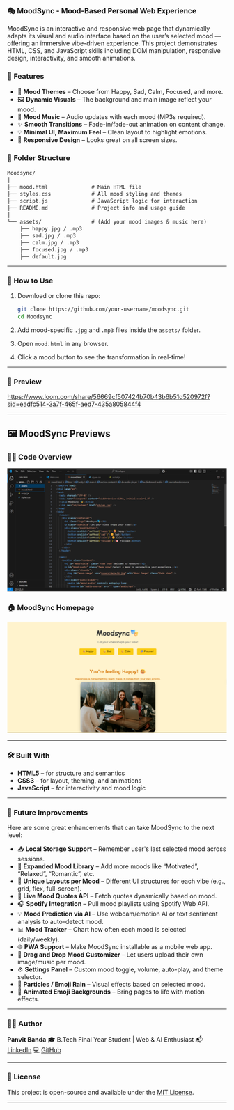### 🎭 MoodSync - Mood-Based Personal Web Experience
MoodSync is an interactive and responsive web page that dynamically adapts its visual and audio interface based on the user’s selected mood — offering an immersive vibe-driven experience. This project demonstrates HTML, CSS, and JavaScript skills including DOM manipulation, responsive design, interactivity, and smooth animations.

### 🌟 Features

* 🎨 **Mood Themes** – Choose from Happy, Sad, Calm, Focused, and more.
* 🖼️ **Dynamic Visuals** – The background and main image reflect your mood.
* 🎵 **Mood Music** – Audio updates with each mood (MP3s required).
* ✨ **Smooth Transitions** – Fade-in/fade-out animation on content change.
* 💡 **Minimal UI, Maximum Feel** – Clean layout to highlight emotions.
* 📱 **Responsive Design** – Looks great on all screen sizes.

### 🧱 Folder Structure

```
Moodsync/
│
├── mood.html              # Main HTML file
├── styles.css             # All mood styling and themes
├── script.js              # JavaScript logic for interaction
├── README.md              # Project info and usage guide
│
└── assets/                # (Add your mood images & music here)
    ├── happy.jpg / .mp3
    ├── sad.jpg / .mp3
    ├── calm.jpg / .mp3
    ├── focused.jpg / .mp3
    ├── default.jpg
```
---

### 🚀 How to Use

1. Download or clone this repo:

   ```bash
   git clone https://github.com/your-username/moodsync.git
   cd Moodsync
   ```

2. Add mood-specific `.jpg` and `.mp3` files inside the `assets/` folder.

3. Open `mood.html` in any browser.

4. Click a mood button to see the transformation in real-time!

---

### 📸 Preview

https://www.loom.com/share/56669cf507424b70b43b6b51d520972f?sid=eadfc514-3a7f-465f-aed7-435a805844f4

---
## 🖼️ MoodSync Previews

### 🧑‍💻 Code Overview
![Code Screenshot](./Moodsync/assets/demo.png)

### 🏠 MoodSync Homepage
![Homepage Screenshot](./Moodsync/assets/demo1.png)

---

### 🛠️ Built With

* **HTML5** – for structure and semantics
* **CSS3** – for layout, theming, and animations
* **JavaScript** – for interactivity and mood logic

---

### 📌 Future Improvements

Here are some great enhancements that can take MoodSync to the next level:

* 📥 **Local Storage Support** – Remember user's last selected mood across sessions.
* 🎯 **Expanded Mood Library** – Add more moods like “Motivated”, “Relaxed”, “Romantic”, etc.
* 🌈 **Unique Layouts per Mood** – Different UI structures for each vibe (e.g., grid, flex, full-screen).
* 💬 **Live Mood Quotes API** – Fetch quotes dynamically based on mood.
* 🎧 **Spotify Integration** – Pull mood playlists using Spotify Web API.
* 💡 **Mood Prediction via AI** – Use webcam/emotion AI or text sentiment analysis to auto-detect mood.
* 📊 **Mood Tracker** – Chart how often each mood is selected (daily/weekly).
* 🌐 **PWA Support** – Make MoodSync installable as a mobile web app.
* 🧩 **Drag and Drop Mood Customizer** – Let users upload their own image/music per mood.
* ⚙️ **Settings Panel** – Custom mood toggle, volume, auto-play, and theme selector.
* 🌟 **Particles / Emoji Rain** – Visual effects based on selected mood.
* 🌈 **Animated Emoji Backgrounds** – Bring pages to life with motion effects.

---

### 👨‍💻 Author

**Panvit Banda**
🎓 B.Tech Final Year Student | Web & AI Enthusiast
📬 [LinkedIn](https://www.linkedin.com/in/panvit-banda/)
💻 [GitHub](https://github.com/PanvitBanda)

---

### 📄 License

This project is open-source and available under the [MIT License](./Moodsync/LICENSE).

---
